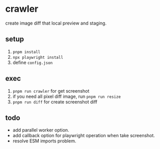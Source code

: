 # crawler

create image diff that local preview and staging.

## setup

1. `pnpm install`
2. `npx playwright install`
3. define `config.json`

## exec

1. `pnpm run crawler` for get screenshot
2. if you need all pixel diff image, run `pnpm run resize`
3. `pnpm run diff` for create screenshot diff

## todo

- add parallel worker option.
- add callback option for playwright operation when take screenshot.
- resolve ESM imports problem.
